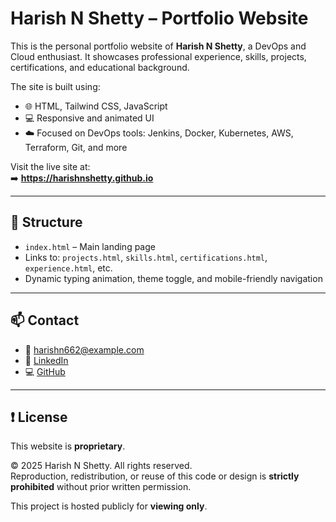# Harish N Shetty – Portfolio Website

This is the personal portfolio website of **Harish N Shetty**, a DevOps and Cloud enthusiast. It showcases professional experience, skills, projects, certifications, and educational background.

The site is built using:
- 🌐 HTML, Tailwind CSS, JavaScript
- 💻 Responsive and animated UI
- ☁️ Focused on DevOps tools: Jenkins, Docker, Kubernetes, AWS, Terraform, Git, and more

Visit the live site at:  
➡️ **https://harishnshetty.github.io**

---

## 📁 Structure

- `index.html` – Main landing page
- Links to: `projects.html`, `skills.html`, `certifications.html`, `experience.html`, etc.
- Dynamic typing animation, theme toggle, and mobile-friendly navigation

---

## 📫 Contact

- 📧 harishn662@example.com  
- 💼 [LinkedIn](https://www.linkedin.com/in/harish-n-shetty/)  
- 💻 [GitHub](https://github.com/harishnshetty)

---

## ❗ License

This website is **proprietary**.

© 2025 Harish N Shetty. All rights reserved.  
Reproduction, redistribution, or reuse of this code or design is **strictly prohibited** without prior written permission.

This project is hosted publicly for **viewing only**.

